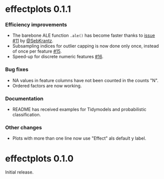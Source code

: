 # effectplots 0.1.1

### Efficiency improvements

- The barebone ALE function `.ale()` has become faster thanks to [issue #11](https://github.com/mayer79/effectplots/issues/11) by [@SebKrantz](https://github.com/SebKrantz).
- Subsampling indices for outlier capping is now done only once, instead of once per feature [#15](https://github.com/mayer79/effectplots/pull/15).
- Speed-up for discrete numeric features [#16](https://github.com/mayer79/effectplots/pull/16).

### Bug fixes

- NA values in feature columns have not been counted in the counts "N".
- Ordered factors are now working.

### Documentation

- README has received examples for Tidymodels and probabilistic classification.

### Other changes

- Plots with more than one line now use "Effect" als default y label.

# effectplots 0.1.0

Initial release.
